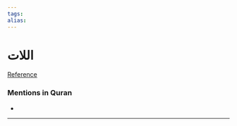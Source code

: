 ```yaml
---
tags: 
alias: 
---
```


# اللات

[Reference](https://corpus.quran.com/concept.jsp?id=allat)

### Mentions in Quran
- 

---

